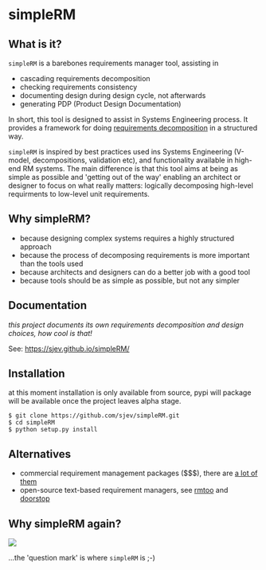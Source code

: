 # simpleRM

## What is it?

`simpleRM` is a barebones requirements manager tool, assisting in 
* cascading requirements decomposition
* checking requirements consistency
* documenting design during design cycle, not afterwards
* generating PDP (Product Design Documentation)

In short, this tool is designed to assist in Systems Engineering process. It provides a framework for doing [requirements decomposition](https://www.ibm.com/developerworks/community/blogs/requirementsmanagement/entry/the_practical_applications_of_traceability_part_1_what_s_really_going_on_when_you_decompose_a_requirement?lang=en)  in a structured way.


`simpleRM` is inspired by best practices used ins Systems Engineering (V-model, decompositions, validation etc), and functionality available in high-end RM systems. The main difference is that this tool aims at being as simple as possible and 'getting out of the way' enabling an architect or designer to focus on what really matters: logically decomposing high-level requirments to low-level unit requirements.



## Why simpleRM?
* because designing complex systems requires a highly structured approach
* because the process of decomposing requirements is more important than the tools used
* because architects and designers can do a better job with a good tool
* because tools should be as simple as possible, but not any simpler

## Documentation

*this project documents its own requirements decomposition and design choices, how cool is that!*

See:  https://sjev.github.io/simpleRM/


## Installation
at this moment installation is only available from source, pypi will package will be available once the project leaves alpha stage.

```
$ git clone https://github.com/sjev/simpleRM.git
$ cd simpleRM
$ python setup.py install

```


## Alternatives

* commercial requirement management packages ($$$), there are [a lot of them](http://makingofsoftware.com/resources/list-of-rm-tools)
* open-source text-based requirement managers, see [rmtoo](https://github.com/florath/rmtoo) and [doorstop](https://github.com/jacebrowning/doorstop)

## Why simpleRM again?

<img src="https://imgs.xkcd.com/comics/good_code.png"/>

...the 'question mark' is where `simpleRM` is ;-)
